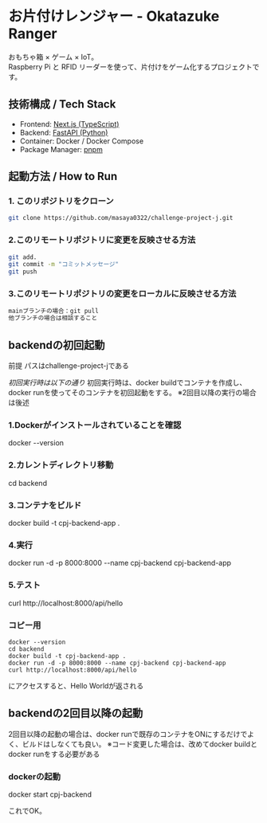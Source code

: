 # お片付けレンジャー - Okatazuke Ranger

おもちゃ箱 × ゲーム × IoT。  
Raspberry Pi と RFID リーダーを使って、片付けをゲーム化するプロジェクトです。

## 技術構成 / Tech Stack

- Frontend: [Next.js (TypeScript)](https://nextjs.org/)
- Backend: [FastAPI (Python)](https://fastapi.tiangolo.com/)
- Container: Docker / Docker Compose
- Package Manager: [pnpm](https://pnpm.io/)

## 起動方法 / How to Run

### 1. このリポジトリをクローン

```bash
git clone https://github.com/masaya0322/challenge-project-j.git
```

### 2.このリモートリポジトリに変更を反映させる方法

```bash
git add.
git commit -m "コミットメッセージ"
git push
```

### 3.このリモートリポジトリの変更をローカルに反映させる方法

``` bash
mainブランチの場合：git pull
他ブランチの場合は相談すること
```

## backendの初回起動
前提
パスはchallenge-project-jである

*初回実行時は以下の通り*
初回実行時は、docker buildでコンテナを作成し、docker runを使ってそのコンテナを初回起動をする。
※2回目以降の実行の場合は後述

### 1.Dockerがインストールされていることを確認
docker --version
### 2.カレントディレクトリ移動
cd backend
### 3.コンテナをビルド
docker build -t cpj-backend-app .
### 4.実行
docker run -d -p 8000:8000 --name cpj-backend cpj-backend-app
### 5.テスト
curl http://localhost:8000/api/hello

### コピー用
```
docker --version
cd backend
docker build -t cpj-backend-app .
docker run -d -p 8000:8000 --name cpj-backend cpj-backend-app
curl http://localhost:8000/api/hello
```
にアクセスすると、Hello Worldが返される

## backendの2回目以降の起動
2回目以降の起動の場合は、docker runで既存のコンテナをONにするだけでよく、ビルドはしなくても良い。
※コード変更した場合は、改めてdocker buildとdocker runをする必要がある

### dockerの起動
docker start cpj-backend

これでOK。